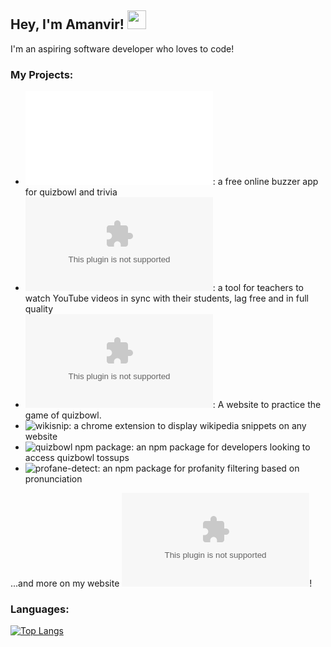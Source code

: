 ## Hey, I'm Amanvir! <img src="https://media.giphy.com/media/hvRJCLFzcasrR4ia7z/giphy.gif" width="30px">

I'm an aspiring software developer who loves to code!

### My Projects:
- ![justbuzz.in](justbuzz.in): a free online buzzer app for quizbowl and trivia
- ![synkify.com](synkify.com): a tool for teachers to watch YouTube videos in sync with their students, lag free and in full quality
- ![kwizbol](kwizbol.herokuapp.com): A website to practice the game of quizbowl.
- ![wikisnip](https://chrome.google.com/webstore/detail/wikisnip/hkhgaagmcgamkdjibgegkdmnlkaaejpd): a chrome extension to display wikipedia snippets on any website 
- ![quizbowl npm package](https://www.npmjs.com/package/quizbowl): an npm package for developers looking to access quizbowl tossups
- ![profane-detect](https://www.npmjs.com/package/profane-detect): an npm package for profanity filtering based on pronunciation

...and more on my website ![amanvir.com](amanvir.com)!


### Languages:
[![Top Langs](https://github-readme-stats.vercel.app/api/top-langs/?username=anuraghazra&layout=compact)](https://github.com/anuraghazra/github-readme-stats)
